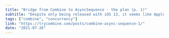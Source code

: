 ```yaml
---
title: "Bridge from Combine to AsyncSequence - the plan (p. 1)"
subtitle: "Despite only being released with iOS 13, it seems like Apple's Combine framework - used for handling asynchronous events - has been overshadowed by the new Swift concurrency model. In this post, Marin Todorov looks at both of these technologies, with the goal of bridging from a Combine Subscriber to an AsyncSequence."
tags: ["combine", "concurrency"]
link: "https://trycombine.com/posts/combine-async-sequence-1/"
date: "2021-07-26"
---
```

